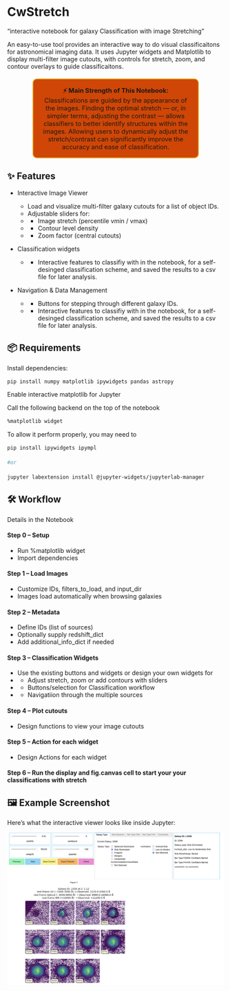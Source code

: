# CwStretch
“interactive notebook for galaxy Classification with image Stretching”

An easy-to-use tool provides an interactive way to do visual classificaitons for astronomical imaging data. It uses Jupyter widgets and Matplotlib to display multi-filter image cutouts, with controls for stretch, zoom, and contour overlays to guide classificaitons.

<div style="
    border: 2px solid #e39611ff; 
    background-color: #cf4606ff; 
    padding: 15px; 
    border-radius: 10px; 
    width: 70%; 
    margin: 20px auto; 
    text-align: center;
    font-family: -apple-system, BlinkMacSystemFont, 'Segoe UI', Roboto, 'Helvetica Neue', Arial;
    font-size: 1.05em;
">
<strong>⚡ Main Strength of This Notebook:</strong><br>
Classifications are guided by the appearance of the images. Finding the optimal stretch — or, in simpler terms, adjusting the contrast — allows classifiers to better identify structures within the images. Allowing users to dynamically adjust the stretch/contrast can significantly improve the accuracy and ease of classification.
</div>

## ✨ Features
- Interactive Image Viewer
    - Load and visualize multi-filter galaxy cutouts for a list of object IDs.
    - Adjustable sliders for:
    - - Image stretch (percentile vmin / vmax)
    - - Contour level density
    - - Zoom factor (central cutouts)

- Classification widgets 
    - - Interactive features to classifiy with in the notebook, for a self-desinged classification scheme, and saved the results to a csv file for later analysis.

- Navigation & Data Management
    - - Buttons for stepping through different galaxy IDs.
    - - Interactive features to classifiy with in the notebook, for a self-desinged classification scheme, and saved the results to a csv file for later analysis.

## 📦 Requirements

Install dependencies:

```bash
pip install numpy matplotlib ipywidgets pandas astropy 
```

Enable interactive matplotlib for Jupyter

Call the following backend on the top of the notebook

```bash
%matplotlib widget
```

To allow it perform properly, you may need to 

```bash
pip install ipywidgets ipympl

#or 

jupyter labextension install @jupyter-widgets/jupyterlab-manager

```

## 🛠 Workflow
Details in the Notebook
#### Step 0 – Setup
- Run %matplotlib widget
- Import dependencies
#### Step 1 – Load Images
- Customize IDs, filters_to_load, and input_dir
- Images load automatically when browsing galaxies
#### Step 2 – Metadata
- Define IDs (list of sources)
- Optionally supply redshift_dict
- Add additional_info_dict if needed
#### Step 3 – Classification Widgets
- Use the existing buttons and widgets or design your own widgets for
- - Adjust stretch, zoom or add contours with sliders
- - Buttons/selection for Classification workflow
- - Navigatiion through the multiple sources
#### Step 4 – Plot cutouts
- Design functions to view your image cutouts
#### Step 5 – Action for each widget
- Design Actions for each widget
#### Step 6 – Run the display and fig.canvas cell to start your your classifications with stretch

## 🖼 Example Screenshot

Here’s what the interactive viewer looks like inside Jupyter:

![Classification w/ Stretch Viewer](docs/example.png "Interactive cutout viewer with sliders and classification tabs")



